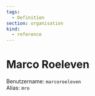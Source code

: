 ```yaml
---
tags:
  - Definition
section: organisation
kind:
  - reference
---
```

# Marco Roeleven

Benutzername: `marcoroeleven`\
Alias: `mro`
